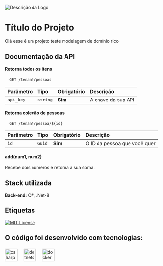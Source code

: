 ﻿![Descrição da Logo](assets/logo_idn_dev.png)

# Título do Projeto
Olá esse é um projeto teste modelagem de domínio rico

## Documentação da API

#### Retorna todos os itens

```http
  GET /tenant/pessoas
```

| Parâmetro   | Tipo       | Obrigatório | Descrição                           |
| :---------- | :--------- | :---------  | :---------------------------------- |
| `api_key` | `string` | **Sim**| A chave da sua API |

#### Retorna coleção de pessoas

```http
  GET /tenant/pessoa/${id}
```

| Parâmetro   | Tipo       | Obrigatório | Descrição                           |
| :---------- | :--------- | :---------  | :---------------------------------- |
| `id`      | `Guid` | **Sim**| O ID da pessoa que você quer |

#### add(num1, num2)

Recebe dois números e retorna a sua soma.


## Stack utilizada

**Back-end:** C#, .Net-8


## Etiquetas

[![MIT License](https://img.shields.io/badge/License-MIT-green.svg)](https://choosealicense.com/licenses/mit/)


## O código foi desenvolvido com tecnologias:

###

<div align="left">
  <img src="https://cdn.jsdelivr.net/gh/devicons/devicon/icons/csharp/csharp-original.svg" height="40" alt="csharp logo"  />
  <img width="12" />
  <img src="https://cdn.jsdelivr.net/gh/devicons/devicon/icons/dotnetcore/dotnetcore-original.svg" height="40" alt="dotnetcore logo"  />
  <img width="12" />
  <img src="https://cdn.jsdelivr.net/gh/devicons/devicon/icons/docker/docker-original.svg" height="40" alt="docker logo"  />
</div>

###
